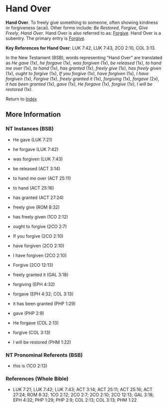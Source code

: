 # Hand Over
**Hand Over**. 
To freely give something to someone, often showing kindness or forgiveness (acai). 
Other forms include: 
*Be Restored*, *Forgive*, *Give Freely*, *Hand Over*. 
Hand Over is also referred to as: 
[Forgive](Forgive.md). 
Hand Over is a subentry. The primary entry is 
[Forgive](Forgive.md). 


**Key References for Hand Over**: 
LUK 7:42, LUK 7:43, 2CO 2:10, COL 3:13. 




In the New Testament (BSB), words representing “Hand Over” are translated as 
*He gave* (1x), *he forgave* (1x), *was forgiven* (1x), *be released* (1x), *to hand me over* (1x), *to hand* (1x), *has granted* (1x), *freely give* (1x), *has freely given* (1x), *ought to forgive* (1x), *If you forgive* (1x), *have forgiven* (1x), *I have forgiven* (1x), *Forgive* (1x), *freely granted it* (1x), *forgiving* (1x), *forgave* (2x), *it has been granted* (1x), *gave* (1x), *He forgave* (1x), *forgive* (1x), *I will be restored* (1x). 


Return to [Index](00-Index.md)

## More Information

### NT Instances (BSB)

* He gave (LUK 7:21)

* he forgave (LUK 7:42)

* was forgiven (LUK 7:43)

* be released (ACT 3:14)

* to hand me over (ACT 25:11)

* to hand (ACT 25:16)

* has granted (ACT 27:24)

* freely give (ROM 8:32)

* has freely given (1CO 2:12)

* ought to forgive (2CO 2:7)

* If you forgive (2CO 2:10)

* have forgiven (2CO 2:10)

* I have forgiven (2CO 2:10)

* Forgive (2CO 12:13)

* freely granted it (GAL 3:18)

* forgiving (EPH 4:32)

* forgave (EPH 4:32; COL 3:13)

* it has been granted (PHP 1:29)

* gave (PHP 2:9)

* He forgave (COL 2:13)

* forgive (COL 3:13)

* I will be restored (PHM 1:22)



### NT Pronominal Referents (BSB)

* this is (1CO 2:13)



### References (Whole Bible)

* LUK 7:21; LUK 7:42; LUK 7:43; ACT 3:14; ACT 25:11; ACT 25:16; ACT 27:24; ROM 8:32; 1CO 2:12; 2CO 2:7; 2CO 2:10; 2CO 12:13; GAL 3:18; EPH 4:32; PHP 1:29; PHP 2:9; COL 2:13; COL 3:13; PHM 1:22



